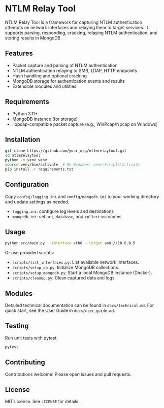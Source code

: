 # NTLM Relay Tool

NTLM Relay Tool is a framework for capturing NTLM authentication attempts on network interfaces and relaying them to target services. It supports parsing, responding, cracking, relaying NTLM authentication, and storing results in MongoDB.

## Features
- Packet capture and parsing of NTLM authentication
- NTLM authentication relaying to SMB, LDAP, HTTP endpoints
- Hash handling and optional cracking
- MongoDB storage for authentication events and results
- Extensible modules and utilities

## Requirements
- Python 3.11+
- MongoDB instance (for storage)
- libpcap-compatible packet capture (e.g., WinPcap/Npcap on Windows)

## Installation

```bash
git clone https://github.com/your_org/ntlmrelaytool.git
cd ntlmrelaytool
python -m venv venv
source venv/bin/activate  # On Windows: venv\Scripts\activate
pip install -r requirements.txt
```

## Configuration

Copy `config/logging.ini` and `config/mongodb.ini` to your working directory and update settings as needed.

- `logging.ini`: configure log levels and destinations
- `mongodb.ini`: set `uri`, `database`, and `collection` names

## Usage

```bash
python src/main.py --interface eth0 --target smb://10.0.0.5
```

Or use provided scripts:

- `scripts/list_interfaces.py`: List available network interfaces.
- `scripts/setup_db.py`: Initialize MongoDB collections.
- `scripts/setup_mongodb.py`: Start a local MongoDB instance (Docker).
- `scripts/cleanup.py`: Clean captured data and logs.

## Modules

Detailed technical documentation can be found in `docs/technical.md`. For quick start, see the User Guide in `docs/user_guide.md`.

## Testing

Run unit tests with pytest:

```bash
pytest
```

## Contributing

Contributions welcome! Please open issues and pull requests.

## License

MIT License. See `LICENSE` for details.